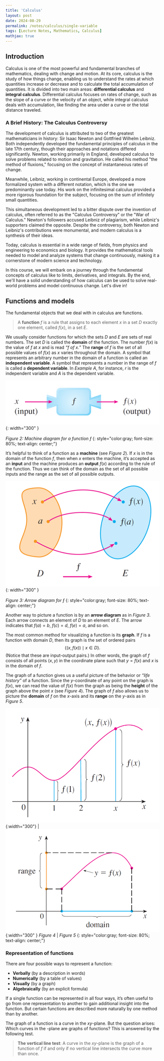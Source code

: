 ```yaml
---
title: 'Calculus'
layout: post
date: 2024-08-29
permalink: /notes/calculus/single-variable
tags: [Lecture Notes, Mathematics, Calculus]
mathjax: true
---
```


## Introduction

Calculus is one of the most powerful and fundamental branches of mathematics, dealing with change and motion. At its core, calculus is the study of how things change, enabling us to understand the rates at which quantities increase or decrease and to calculate the total accumulation of quantities. It is divided into two main areas: **differential calculus** and **integral calculus**. Differential calculus focuses on rates of change, such as the slope of a curve or the velocity of an object, while integral calculus deals with accumulation, like finding the area under a curve or the total distance traveled.

### A Brief History: The Calculus Controversy

The development of calculus is attributed to two of the greatest mathematicians in history: Sir Isaac Newton and Gottfried Wilhelm Leibniz. Both independently developed the fundamental principles of calculus in the late 17th century, though their approaches and notations differed significantly. Newton, working primarily in England, developed calculus to solve problems related to motion and gravitation. He called his method "the method of fluxions," focusing on the concept of instantaneous rates of change.

Meanwhile, Leibniz, working in continental Europe, developed a more formalized system with a different notation, which is the one we predominantly use today. His work on the infinitesimal calculus provided a more rigorous foundation for the subject, focusing on the sum of infinitely small quantities.

This simultaneous development led to a bitter dispute over the invention of calculus, often referred to as the "Calculus Controversy" or the "War of Calculus." Newton's followers accused Leibniz of plagiarism, while Leibniz's supporters claimed the opposite. Despite the controversy, both Newton and Leibniz's contributions were monumental, and modern calculus is a synthesis of their ideas.

Today, calculus is essential in a wide range of fields, from physics and engineering to economics and biology. It provides the mathematical tools needed to model and analyze systems that change continuously, making it a cornerstone of modern science and technology.

In this course, we will embark on a journey through the fundamental concepts of calculus like to limits, derivatives, and integrals. By the end, we'll have a solid understanding of how calculus can be used to solve real-world problems and model continuous change.
Let's dive in!

## Functions and models
The fundamental objects that we deal with in calculus are functions.    
> A **function** $f$ is a rule that assigns to each element $x$ in a set $D$ exactly one element, called $f(x)$, in a set $E$.   

<!-- We usually consider functions for which the sets $D$ and $E$ are sets of real
numbers. The set $D$ is called the **domain** of the function. The number $f(x)$
is the **value of $f$ at $x$** and is read "$f$ of $x$". ([Stewart, 2008, p.
11](zotero://select/library/items/DSRIMBQR))
([pdf](zotero://open-pdf/library/items/UHZUUI3W?page=39&annotation=6BEVIGTQ)) -->

We usually consider functions for which the sets $D$ and $E$ are sets of real
numbers. The set $D$ is called the **domain** of the function. The number $f(x)$
is the value of $f$ at $x$ and is read *“$f$ of $x$.”* The **range** of $f$ is
the set of all possible values of $f(x)$ as $x$ varies throughout the domain. A
symbol that represents an arbitrary number in the domain of a function is called
an **independent variable**. A symbol that represents a number in the range of
$f$ is called a **dependent variable**. In *Example A*, for instance, $r$ is the
independent variable and $A$ is the dependent variable.

![function as an arrow diagram](/assets/images/func_machine.png){:
width="300" }
<br>  
*Figure 2: Machine diagram for a function $ƒ$*
{: style="color:gray; font-size: 80%; text-align: center;"}

It’s helpful to think of a function as a **machine** (see *Figure 2*). If $x$ is in the domain of the function $f$, then when $x$ enters the machine, it’s accepted as an **input** and the machine produces an **output** $f(x)$ according to the rule of the function. Thus we can think of the domain as the set of all possible inputs and the range as the set of all possible outputs.

<!-- The preprogrammed functions in a calculator are good examples of a function as a
machine. For example, the square root key on your calculator computes such a
function. You press the key labeled $\sqrt{x}$ (or $x^{1/2}$) and enter the
input $x$. If $x < 0$, then $x$ is not in the domain of this function; that is,
$x$ is not an acceptable input, and the calculator will indicate an error. If $x
\geq 0$, then an approximation to $\sqrt{x}$ will appear in the display. Thus
the $\sqrt{x}$ key on your calculator is not quite the same as the exact
mathematical function defined by $f(x) = \sqrt{x}$. -->

![function as an arrow diagram](/assets/images/calculus_arrow_diagram.png){:
width="300" }
<br>  
*Figure 3: Arrow diagram for $ƒ$*
{: style="color:gray; font-size: 80%; text-align: center;"}

Another way to picture a function is by an **arrow diagram** as in *Figure 3*. Each arrow connects an element of $D$ to an element of $E$. The arrow indicates that $f(a) = b$, $f(c) = d$, $f(e) = a$, and so on.

The most common method for visualizing a function is its **graph**. If $f$ is a
function with domain $D$, then its graph is the set of ordered pairs
$$ \{(x, f(x)) \mid x \in D \}. $$
(Notice that these are input-output pairs.) In other words, the graph of $f$ consists of all points $(x, y)$ in the coordinate plane such that $y = f(x)$ and $x$ is in the domain of $f$.

The graph of a function gives us a useful picture of the behavior or *“life
history”* of a function. Since the $y$-coordinate of any point on the graph is
$f(x)$, we can read the value of $f(x)$ from the graph as being the **height**
of the graph above the point $x$ (see *Figure 4*). The graph of $f$ also allows
us to picture the **domain** of $f$ on the $x$-axis and its **range** on the
$y$-axis as in *Figure 5*.


![f(x) as the height of the function](/assets/images/calculus_height_of_func.png){:width="300"} | ![domain of $f$ on the $x$-axis and its range on the $y$-axis](/assets/images/calculus_x_y.png){:width="300" }
*Figure 4* | *Figure 5*
{: style="color:gray; font-size: 80%; text-align: center;"}

### Representation of functions

There are four possible ways to represent a function:

- **Verbally** (by a description in words)  
- **Numerically** (by a table of values)  
- **Visually** (by a graph)  
- **Algebraically** (by an explicit formula)  

If a single function can be represented in all four ways, it’s often useful to
go from one representation to another to gain additional insight into the
function. But certain functions are described more naturally by one method than
by another.

The graph of a function is a curve in the $xy$-plane. But the question arises: Which
curves in the -plane are graphs of functions? This is answered by the following
test.

>**The vertical line test**: A curve in the $xy$-plane is the graph of a function of
>$f$ if and only if no vertical line intersects the curve more than once.

